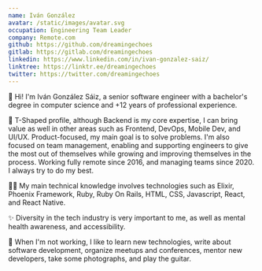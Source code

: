 ```yaml
---
name: Iván González
avatar: /static/images/avatar.svg
occupation: Engineering Team Leader
company: Remote.com
github: https://github.com/dreamingechoes
gitlab: https://gitlab.com/dreamingechoes
linkedin: https://www.linkedin.com/in/ivan-gonzalez-saiz/
linktree: https://linktr.ee/dreamingechoes
twitter: https://twitter.com/dreamingechoes
---
```


👋 Hi! I'm Iván González Sáiz, a senior software engineer with a bachelor's degree in computer science and +12 years of professional experience.

🙋 T-Shaped profile, although Backend is my core expertise, I can bring value as well in other areas such as Frontend, DevOps, Mobile Dev, and UI/UX. Product-focused, my main goal is to solve problems. I'm also focused on team management, enabling and supporting engineers to give the most out of themselves while growing and improving themselves in the process. Working fully remote since 2016, and managing teams since 2020. I always try to do my best.

🧑‍💻 My main technical knowledge involves technologies such as Elixir, Phoenix Framework, Ruby, Ruby On Rails, HTML, CSS, Javascript, React, and React Native.

✨ Diversity in the tech industry is very important to me, as well as mental health awareness, and accessibility.

🧘 When I'm not working, I like to learn new technologies, write about software development, organize meetups and conferences, mentor new developers, take some photographs, and play the guitar.
